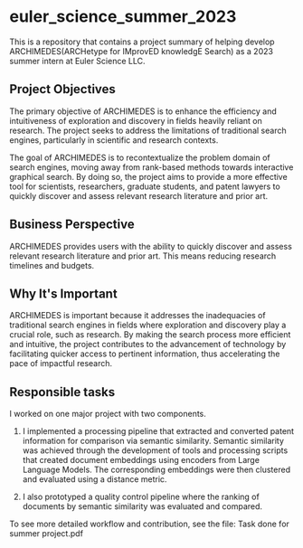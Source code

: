 # euler_science_summer_2023
This is a repository that contains a project summary of helping develop ARCHIMEDES(ARCHetype for IMprovED knowledgE Search) as a 2023 summer intern at Euler Science LLC. 

## **Project Objectives**
The primary objective of ARCHIMEDES is to enhance the efficiency and intuitiveness of exploration and discovery in fields heavily reliant on research. The project seeks to address the limitations of traditional search engines, particularly in scientific and research contexts.

The goal of ARCHIMEDES is to recontextualize the problem domain of search engines, moving away from rank-based methods towards interactive graphical search. By doing so, the project aims to provide a more effective tool for scientists, researchers, graduate students, and patent lawyers to quickly discover and assess relevant research literature and prior art.

## **Business Perspective**
ARCHIMEDES provides users with the ability to quickly discover and assess relevant research literature and prior art. This means reducing research timelines and budgets.


## **Why It's Important**
ARCHIMEDES is important because it addresses the inadequacies of traditional search engines in fields where exploration and discovery play a crucial role, such as research. By making the search process more efficient and intuitive, the project contributes to the advancement of technology by facilitating quicker access to pertinent information, thus accelerating the pace of impactful research.

## Responsible tasks
I worked on one major project with two components. 

1. I implemented a processing pipeline that extracted and converted patent information for comparison via semantic similarity. 
Semantic similarity was achieved through the development of tools and processing scripts that created document embeddings using  encoders from Large Language Models. 
The corresponding embeddings were then clustered and evaluated using a distance metric. 

2. I also prototyped a quality control pipeline where the ranking of documents by semantic similarity was evaluated and compared.

To see more detailed workflow and contribution, see the file: Task done for summer project.pdf
